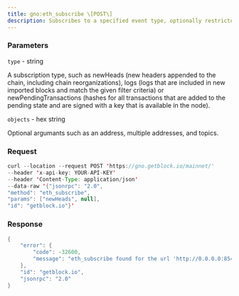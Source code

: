 ```yaml
---
title: gno:eth_subscribe \[POST\]
description: Subscribes to a specified event type, optionally restricted to one ormany objects. This method is available via websocket only.
---
```


### Parameters


`type` - string

A subscription type, such as newHeads (new headers appended to the
chain, including chain reorganizations), logs (logs that are included in
new imported blocks and match the given filter criteria) or
newPendingTransactions (hashes for all transactions that are added to
the pending state and are signed with a key that is available in the
node).

`objects` - hex string

Optional argumants such as an address, multiple addresses, and topics.

### Request

``` java
curl --location --request POST 'https://gno.getblock.io/mainnet/' 
--header 'x-api-key: YOUR-API-KEY' 
--header 'Content-Type: application/json' 
--data-raw '{"jsonrpc": "2.0",
"method": "eth_subscribe",
"params": ["newHeads", null],
"id": "getblock.io"}'
```

###  Response

``` java
{
    "error": {
        "code": -32600,
        "message": "eth_subscribe found for the url 'http://0.0.0.0:8545' but is disabled for Https"
    },
    "id": "getblock.io",
    "jsonrpc": "2.0"
}
```

